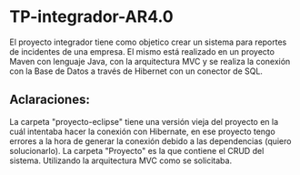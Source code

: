 # TP-integrador-AR4.0
El proyecto integrador tiene como objetico crear un sistema para reportes de incidentes de una empresa.
El mismo está realizado en un proyecto Maven con lenguaje Java, con la arquitectura MVC y se realiza la conexión con la Base de Datos a través de Hibernet con un conector de SQL.

## Aclaraciones:
La carpeta "proyecto-eclipse" tiene una versión vieja del proyecto en la cuál intentaba hacer la conexión con Hibernate, en ese proyecto tengo errores a la hora de generar la conexión debido a las dependencias (quiero solucionarlo).
La carpeta "Proyecto" es la que contiene el CRUD del sistema. Utilizando la arquitectura MVC como se solicitaba.
